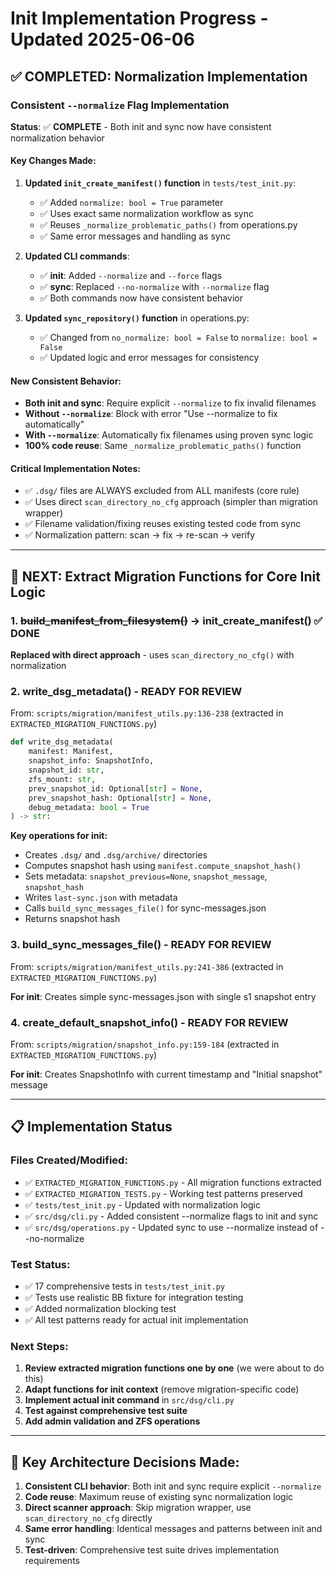 # Init Implementation Progress - Updated 2025-06-06

## ✅ COMPLETED: Normalization Implementation

### Consistent `--normalize` Flag Implementation

**Status**: ✅ **COMPLETE** - Both init and sync now have consistent normalization behavior

#### Key Changes Made:

1. **Updated `init_create_manifest()` function** in `tests/test_init.py`:
   - ✅ Added `normalize: bool = True` parameter 
   - ✅ Uses exact same normalization workflow as sync
   - ✅ Reuses `_normalize_problematic_paths()` from operations.py
   - ✅ Same error messages and handling as sync

2. **Updated CLI commands**:
   - ✅ **init**: Added `--normalize` and `--force` flags
   - ✅ **sync**: Replaced `--no-normalize` with `--normalize` flag
   - ✅ Both commands now have consistent behavior

3. **Updated `sync_repository()` function** in operations.py:
   - ✅ Changed from `no_normalize: bool = False` to `normalize: bool = False`
   - ✅ Updated logic and error messages for consistency

#### New Consistent Behavior:
- **Both init and sync**: Require explicit `--normalize` to fix invalid filenames
- **Without `--normalize`**: Block with error "Use --normalize to fix automatically"  
- **With `--normalize`**: Automatically fix filenames using proven sync logic
- **100% code reuse**: Same `_normalize_problematic_paths()` function

#### Critical Implementation Notes:
- ✅ `.dsg/` files are ALWAYS excluded from ALL manifests (core rule)
- ✅ Uses direct `scan_directory_no_cfg` approach (simpler than migration wrapper)
- ✅ Filename validation/fixing reuses existing tested code from sync
- ✅ Normalization pattern: scan → fix → re-scan → verify

---

## 🔄 NEXT: Extract Migration Functions for Core Init Logic

### 1. ~~build_manifest_from_filesystem()~~ → init_create_manifest() ✅ DONE
**Replaced with direct approach** - uses `scan_directory_no_cfg()` with normalization

### 2. write_dsg_metadata() - READY FOR REVIEW
From: `scripts/migration/manifest_utils.py:136-238` (extracted in `EXTRACTED_MIGRATION_FUNCTIONS.py`)

```python
def write_dsg_metadata(
    manifest: Manifest,
    snapshot_info: SnapshotInfo,
    snapshot_id: str,
    zfs_mount: str,
    prev_snapshot_id: Optional[str] = None,
    prev_snapshot_hash: Optional[str] = None,
    debug_metadata: bool = True
) -> str:
```

**Key operations for init:**
- Creates `.dsg/` and `.dsg/archive/` directories
- Computes snapshot hash using `manifest.compute_snapshot_hash()`
- Sets metadata: `snapshot_previous=None`, `snapshot_message`, `snapshot_hash`
- Writes `last-sync.json` with metadata
- Calls `build_sync_messages_file()` for sync-messages.json
- Returns snapshot hash

### 3. build_sync_messages_file() - READY FOR REVIEW  
From: `scripts/migration/manifest_utils.py:241-386` (extracted in `EXTRACTED_MIGRATION_FUNCTIONS.py`)

**For init**: Creates simple sync-messages.json with single s1 snapshot entry

### 4. create_default_snapshot_info() - READY FOR REVIEW
From: `scripts/migration/snapshot_info.py:159-184` (extracted in `EXTRACTED_MIGRATION_FUNCTIONS.py`)

**For init**: Creates SnapshotInfo with current timestamp and "Initial snapshot" message

---

## 📋 Implementation Status

### Files Created/Modified:
- ✅ `EXTRACTED_MIGRATION_FUNCTIONS.py` - All migration functions extracted
- ✅ `EXTRACTED_MIGRATION_TESTS.py` - Working test patterns preserved  
- ✅ `tests/test_init.py` - Updated with normalization logic
- ✅ `src/dsg/cli.py` - Added consistent --normalize flags to init and sync
- ✅ `src/dsg/operations.py` - Updated sync to use --normalize instead of --no-normalize

### Test Status:
- ✅ 17 comprehensive tests in `tests/test_init.py` 
- ✅ Tests use realistic BB fixture for integration testing
- ✅ Added normalization blocking test
- ✅ All test patterns ready for actual init implementation

### Next Steps:
1. **Review extracted migration functions one by one** (we were about to do this)
2. **Adapt functions for init context** (remove migration-specific code)
3. **Implement actual init command** in `src/dsg/cli.py`
4. **Test against comprehensive test suite**
5. **Add admin validation and ZFS operations**

---

## 🔑 Key Architecture Decisions Made:

1. **Consistent CLI behavior**: Both init and sync require explicit `--normalize`
2. **Code reuse**: Maximum reuse of existing sync normalization logic  
3. **Direct scanner approach**: Skip migration wrapper, use `scan_directory_no_cfg` directly
4. **Same error handling**: Identical messages and patterns between init and sync
5. **Test-driven**: Comprehensive test suite drives implementation requirements
